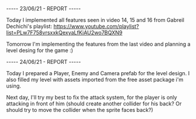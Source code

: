 ----- 23/06/21 - REPORT -----

Today I implemented all features seen in video 14, 15 and 16 from Gabreil Dechichi's playlist: https://www.youtube.com/playlist?list=PLw7F758vrsxxkQexyaLfKiAU2wo7BQXN9

Tomorrow I'm implementing the features from the last video and planning a level desing for the game :)

----- 24/06/21 - REPORT -----

Today I prepared a Player, Enemy and Camera prefab for the level design.
I also filled my level with assets imported from the free asset package i'm using.

Next day, I'll try my best to fix the attack system, for the player is only attacking in front of him (should create another collider for his back? Or should try to move the collider when the sprite faces back?)